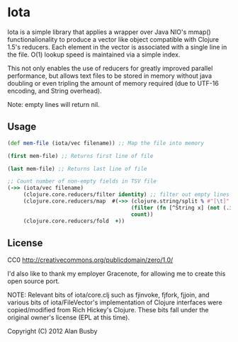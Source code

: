 # Iota

Iota is a simple library that applies a wrapper over Java NIO's mmap() functionalionality to produce a vector like object compatible with Clojure 1.5's reducers. Each element in the vector is associated with a single line in the file. O(1) lookup speed is maintained via a simple index. 

This not only enables the use of reducers for greatly improved parallel performance, but allows text files to be stored in memory without java doubling or even tripling the amount of memory required (due to UTF-16 encoding, and String overhead).

Note: empty lines will return nil.


## Usage
```clojure
(def mem-file (iota/vec filename)) ;; Map the file into memory

(first mem-file) ;; Returns first line of file

(last mem-file) ;; Returns last line of file

;; Count number of non-empty fields in TSV file
(->> (iota/vec filename)	
     (clojure.core.reducers/filter identity) ;; filter out empty lines
     (clojure.core.reducers/map  #(->> (clojure.string/split % #"[\t]" -1)
                                       (filter (fn [^String x] (not (.isEmpty x))))
                                       count)) 
     (clojure.core.reducers/fold  +))

```



## License

CC0
http://creativecommons.org/publicdomain/zero/1.0/

I'd also like to thank my employer Gracenote, for allowing me to create this open source port.

NOTE: Relevant bits of iota/core.clj such as fjinvoke, fjfork, fjjoin, and various bits of iota/FileVector's implementation of Clojure interfaces were copied/modified from Rich Hickey's Clojure. These bits fall under the original owner's license (EPL at this time).


Copyright (C) 2012 Alan Busby


